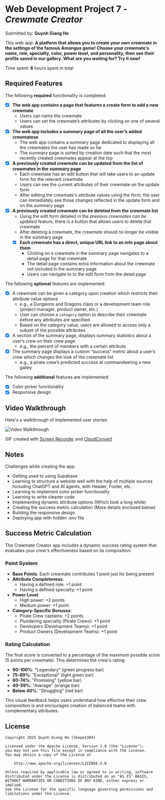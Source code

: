 # Web Development Project 7 - _Crewmate Creator_

Submitted by: **Quynh Giang Ho**

This web app: **A platform that allows you to create your own crewmate in the settings of the famous Amongus game! Choose your crewmate's name, role, specialty, color, power level, and personality, then see their profile saved in our gallery. What are you waiting for? Try it now!**

Time spent: **6** hours spent in total

## Required Features

The following **required** functionality is completed:

- [x] **The web app contains a page that features a create form to add a new crewmate**
  - Users can name the crewmate
  - Users can set the crewmate’s attributes by clicking on one of several values
- [x] **The web app includes a summary page of all the user’s added crewmatese**
  - The web app contains a summary page dedicated to displaying all the crewmates the user has made so far
  - The summary page is sorted by creation date such that the most recently created crewmates appear at the top
- [x] **A previously created crewmate can be updated from the list of crewmates in the summary page**
  - Each crewmate has an edit button that will take users to an update form for the relevant crewmate
  - Users can see the current attributes of their crewmate on the update form
  - After editing the crewmate's attribute values using the form, the user can immediately see those changes reflected in the update form and on the summary page
- [x] **A previously created crewmate can be deleted from the crewmate list**
  - Using the edit form detailed in the previous _crewmates can be updated_ feature, there is a button that allows users to delete that crewmate
  - After deleting a crewmate, the crewmate should no longer be visible in the summary page
  - [x] **Each crewmate has a direct, unique URL link to an info page about them**
    - Clicking on a crewmate in the summary page navigates to a detail page for that crewmate
    - The detail page contains extra information about the crewmate not included in the summary page
    - Users can navigate to to the edit form from the detail page

The following **optional** features are implemented:

- [x] A crewmate can be given a category upon creation which restricts their attribute value options
  - e.g., a Dungeons and Dragons class or a development team role (project manager, product owner, etc.)
  - User can choose a `category` option to describe their crewmate before any attributes are specified
  - Based on the category value, users are allowed to access only a subset of the possible attributes
- [x] A section of the summary page, displays summary statistics about a user’s crew on their crew page
  - e.g., the percent of members with a certain attribute
- [x] The summary page displays a custom “success” metric about a user’s crew which changes the look of the crewmate list
  - e.g., a pirate crew’s predicted success at commandeering a new galley

The following **additional** features are implemented:

- [x] Color picker functionality
- [x] Responsive design

## Video Walkthrough

Here's a walkthrough of implemented user stories:

<img src='./src/assets/demo.gif' title='Video Walkthrough' width='' alt='Video Walkthrough' />

<!-- Replace this with whatever GIF tool you used! -->

GIF created with [Screen Recorder](https://chromewebstore.google.com/detail/screen-recorder/hniebljpgcogalllopnjokppmgbhaden?hl=en) and [CloudConvert](https://cloudconvert.com/webm-to-gif)

<!-- Recommended tools:
[Kap](https://getkap.co/) for macOS
[ScreenToGif](https://www.screentogif.com/) for Windows
[peek](https://github.com/phw/peek) for Linux. -->

## Notes

Challenges while creating the app:

- Getting used to using Supabase
- Learning to structure a website well with the help of multiple sources including ChatGPT and AI agents, with Header, Footer, etc.
- Learning to implement color picker functionality
- Learning to write cleaner code
- Implementing dynamic attribute options (Which took a long while)
- Creating the success metric calculation (More details enclosed below)
- Building the responsive design
- Deploying app with hidden .env file

## Success Metric Calculation

The Crewmate Creator app includes a dynamic success rating system that evaluates your crew's effectiveness based on its composition:

### Point System

- **Base Points**: Each crewmate contributes 1 point just for being present
- **Attribute Completeness**:
  - Having a defined role: +1 point
  - Having a defined specialty: +1 point
- **Power Level**:
  - High power: +2 points
  - Medium power: +1 point
- **Category-Specific Bonuses**:
  - Pirate Crew captains: +2 points
  - Plundering specialty (Pirate Crews): +1 point
  - Developers (Development Teams): +1 point
  - Product Owners (Development Teams): +1 point

### Rating Calculation

The final score is converted to a percentage of the maximum possible score (5 points per crewmate). This determines the crew's rating:

- **90-100%**: "Legendary" (green progress bar)
- **75-89%**: "Exceptional" (light green bar)
- **60-74%**: "Promising" (yellow bar)
- **40-59%**: "Average" (orange bar)
- **Below 40%**: "Struggling" (red bar)

This visual feedback helps users understand how effective their crew composition is and encourages creation of balanced teams with complementary attributes.

## License

    Copyright 2025 Quynh Giang Ho (Shepe1304)

    Licensed under the Apache License, Version 2.0 (the "License");
    you may not use this file except in compliance with the License.
    You may obtain a copy of the License at

        http://www.apache.org/licenses/LICENSE-2.0

    Unless required by applicable law or agreed to in writing, software
    distributed under the License is distributed on an "AS IS" BASIS,
    WITHOUT WARRANTIES OR CONDITIONS OF ANY KIND, either express or implied.
    See the License for the specific language governing permissions and
    limitations under the License.
